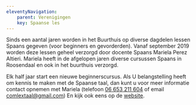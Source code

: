 ```yaml
---
eleventyNavigation:
    parent: Verenigingen
    key: Spaanse les
---
```


Sinds een aantal jaren worden in het Buurthuis op diverse dagdelen lessen Spaans gegeven (voor beginners en gevorderden). Vanaf september 2019 worden deze lessen geheel verzorgd door docente Spaans Mariela Perez Altieri. Mariela heeft in de afgelopen jaren diverse cursussen Spaans in Roosendaal en ook in het buurthuis verzorgd.

Elk half jaar start een nieuwe beginnerscursus. Als U belangstelling heeft om kennis te maken met de Spaanse taal, dan kunt u voor meer informatie contact opnemen met Mariela (telefoon [06 653 211 604](tel:06653211604) of email [comlextaal@gmail.com](mailto:comlextaal@gmail.com)) En kijk ook eens op de [website](http://www.comlex.wixsite.com/taal).